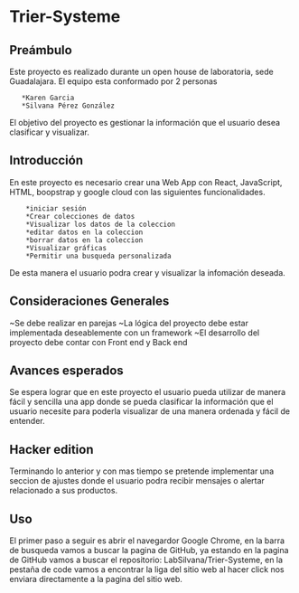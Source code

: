 # Trier-Systeme

## Preámbulo
Este proyecto es realizado durante un open house 
de laboratoria, sede Guadalajara.
El equipo esta conformado por 2 personas 
       
       *Karen Garcia
       *Silvana Pérez González

El objetivo del proyecto es gestionar la información
que el usuario desea clasificar y visualizar.

## Introducción
En este proyecto es necesario crear una Web App con 
React, JavaScript, HTML, boopstrap y google cloud con 
las siguientes funcionalidades.

        *iniciar sesión
        *Crear colecciones de datos
        *Visualizar los datos de la coleccion
        *editar datos en la coleccion
        *borrar datos en la coleccion
        *Visualizar gráficas 
        *Permitir una busqueda personalizada

De esta manera el usuario podra crear y visualizar 
la infomación deseada.


## Consideraciones Generales
~Se debe realizar en parejas 
~La lógica del proyecto debe estar implementada deseablemente con un framework 
~El desarrollo del proyecto debe contar con Front end y Back end

## Avances esperados
Se espera lograr que en este proyecto el usuario pueda utilizar 
de manera fácil y sencilla una app donde se pueda 
clasificar la información que el usuario necesite para poderla 
visualizar de una manera ordenada y fácil de entender.

## Hacker edition
Terminando lo anterior y con mas tiempo se pretende implementar 
una seccion de ajustes donde el usuario podra recibir mensajes o alertar 
relacionado a sus productos.

## Uso
El primer paso a seguir es abrir el navegardor Google Chrome, en la barra de busqueda vamos a buscar la pagina de GitHub, 
ya estando en la pagina de GitHub vamos a buscar el repositorio: LabSilvana/Trier-Systeme, en la pestaña de code 
vamos a encontrar la liga del sitio web al hacer click nos enviara directamente a la pagina del sitio web.

